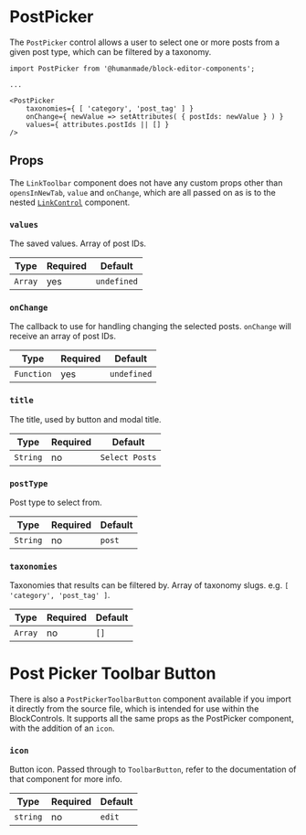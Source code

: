 # PostPicker

The `PostPicker` control allows a user to select one or more posts from a given post type, which can be filtered by a taxonomy.

```
import PostPicker from '@humanmade/block-editor-components';

...

<PostPicker
	taxonomies={ [ 'category', 'post_tag' ] }
	onChange={ newValue => setAttributes( { postIds: newValue } ) }
	values={ attributes.postIds || [] }
/>
```

## Props

The `LinkToolbar` component does not have any custom props other than `opensInNewTab`, `value` and `onChange`, which are all passed on as is to the nested [`LinkControl`](https://github.com/WordPress/gutenberg/blob/trunk/packages/block-editor/src/components/link-control/index.js) component.

### `values`

The saved values. Array of post IDs.

| Type                                 | Required                             | Default                              |
|--------------------------------------|--------------------------------------|--------------------------------------|
| `Array`                              | yes                                  | `undefined`                          |


### `onChange`

The callback to use for handling changing the selected posts. `onChange` will receive an array of post IDs.

| Type                                 | Required                             | Default                              |
|--------------------------------------|--------------------------------------|--------------------------------------|
| `Function`                           | yes                                  | `undefined`                          |

### `title`

The title, used by button and modal title.

| Type                                 | Required                             | Default                              |
|--------------------------------------|--------------------------------------|--------------------------------------|
| `String`                             | no                                   | `Select Posts`

### `postType`

Post type to select from.

| Type                                 | Required                             | Default                              |
|--------------------------------------|--------------------------------------|--------------------------------------|
| `String`                             | no                                   | `post`

### `taxonomies`

Taxonomies that results can be filtered by. Array of taxonomy slugs. e.g. `[ 'category', 'post_tag' ]`.

| Type                                 | Required                             | Default                              |
|--------------------------------------|--------------------------------------|--------------------------------------|
| `Array`                              | no                                   | `[]`


# Post Picker Toolbar Button

There is also a `PostPickerToolbarButton` component available if you import it directly from the source file, which is intended for use within the BlockControls. It supports all the same props as the PostPicker component, with the addition of an `icon`.

### `icon`

Button icon. Passed through to `ToolbarButton`, refer to the documentation of that component for more info.

| Type                                 | Required                             | Default                              |
|--------------------------------------|--------------------------------------|--------------------------------------|
| `string`                              | no                                   | `edit`
